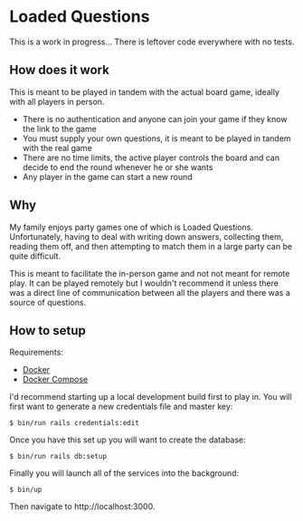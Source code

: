 # Loaded Questions

This is a work in progress... There is leftover code everywhere with no tests.

## How does it work

This is meant to be played in tandem with the actual board game, ideally with
all players in person.

- There is no authentication and anyone can join your game if they know the
  link to the game
- You must supply your own questions, it is meant to be played in tandem with
  the real game
- There are no time limits, the active player controls the board and can decide
  to end the round whenever he or she wants
- Any player in the game can start a new round

## Why

My family enjoys party games one of which is Loaded Questions. Unfortunately,
having to deal with writing down answers, collecting them, reading them off,
and then attempting to match them in a large party can be quite difficult.

This is meant to facilitate the in-person game and not not meant for remote
play. It can be played remotely but I wouldn't recommend it unless there was a
direct line of communication between all the players and there was a source of
questions.


## How to setup

Requirements:

- [Docker](https://docs.docker.com/get-docker)
- [Docker Compose](https://docs.docker.com/compose/install)

I'd recommend starting up a local development build first to play in. You will
first want to generate a new credentials file and master key:

```console
$ bin/run rails credentials:edit
```

Once you have this set up you will want to create the database:

```console
$ bin/run rails db:setup
```

Finally you will launch all of the services into the background:

```console
$ bin/up
```

Then navigate to http://localhost:3000.
